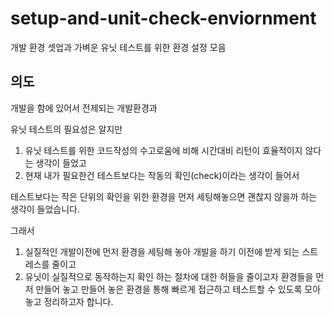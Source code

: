 # setup-and-unit-check-enviornment
개발 환경 셋업과 가벼운 유닛 테스트를 위한 환경 설정 모음

## 의도
개발을 함에 있어서 전제되는 개발환경과

유닛 테스트의 필요성은 알지만 

1. 유닛 테스트를 위한 코드작성의 수고로움에 비해 시간대비 리턴이 효율적이지 않다는 생각이 들었고 
2. 현재 내가 필요한건 테스트보다는 작동의 확인(check)이라는 생각이 들어서

테스트보다는 작은 단위의 확인을 위한 환경을 먼저 세팅해놓으면 괜찮지 않을까 하는 생각이 들었습니다.

그래서 
1. 실질적인 개발이전에 먼저 환경을 세팅해 놓아 개발을 하기 이전에 받게 되는 스트레스를 줄이고 
2. 유닛이 실질적으로 동작하는지 확인 하는 절차에 대한 허들을 줄이고자 환경들을 먼저 만들어 놓고 만들어 놓은 환경을 통해 빠르게 접근하고 테스트할 수 있도록 모아놓고 정리하고자 합니다.